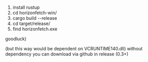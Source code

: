 1) install rustup
2) cd horizonfetch-win/
3) cargo build --release
4) cd target/release/
5) find horizonfetch.exe

goodluck)

(but this way would be dependent on VCRUNTIME140.dll)
without dependency you can download via github in release (0.3+)

